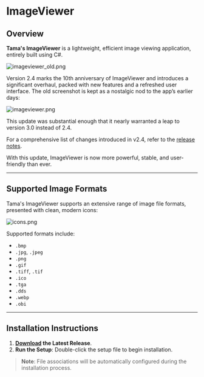 # ImageViewer

## Overview
**Tama's ImageViewer** is a lightweight, efficient image viewing application, entirely built using C#.

![imageviewer_old.png](https://raw.githubusercontent.com/SpaceDandy-Tama/ImageViewer/master/imageviewer_old.png)

Version 2.4 marks the 10th anniversary of ImageViewer and introduces a significant overhaul, packed with new features and a refreshed user interface. The old screenshot is kept as a nostalgic nod to the app’s earlier days:

![imageviewer.png](https://raw.githubusercontent.com/SpaceDandy-Tama/ImageViewer/master/imageviewer.png)

This update was substantial enough that it nearly warranted a leap to version 3.0 instead of 2.4.

For a comprehensive list of changes introduced in v2.4, refer to the [release notes](https://github.com/SpaceDandy-Tama/ImageViewer/releases/tag/v2.4).

With this update, ImageViewer is now more powerful, stable, and user-friendly than ever.

---

## Supported Image Formats
Tama's ImageViewer supports an extensive range of image file formats, presented with clean, modern icons:

![icons.png](https://raw.githubusercontent.com/SpaceDandy-Tama/ImageViewer/master/icons.jpg)

Supported formats include:
- `.bmp`
- `.jpg`, `.jpeg`
- `.png`
- `.gif`
- `.tiff`, `.tif`
- `.ico`
- `.tga`
- `.dds`
- `.webp`
- `.obi`

---

## Installation Instructions
1. **[Download](https://github.com/SpaceDandy-Tama/ImageViewer/releases/download/v2.4/ImageViewerSetup_v2.4.msi) the Latest Release**.
2. **Run the Setup**: Double-click the setup file to begin installation.

> **Note**: File associations will be automatically configured during the installation process.
